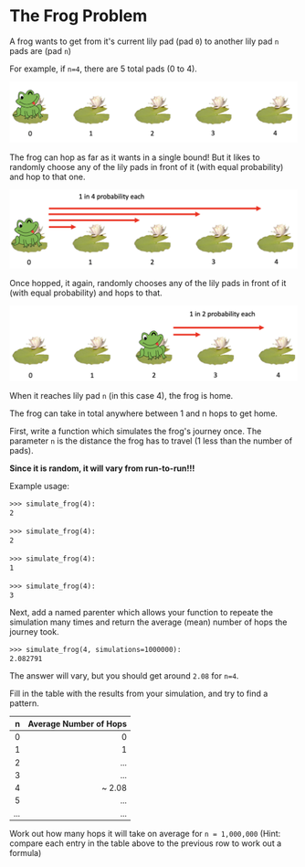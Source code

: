 # The Frog Problem

A frog wants to get from it's current lily pad (pad `0`) to another lily pad `n` pads are (pad `n`)

For example, if `n=4`, there are 5 total pads (0 to 4).

![2020-02/frog1.png](2020-02/frog1.png)

The frog can hop as far as it wants in a single bound! But it likes to randomly choose any of the lily pads in front of it (with equal probability) and hop to that one.

![2020-02/frog2.png](2020-02/frog2.png)

Once hopped, it again, randomly chooses any of the lily pads in front of it (with equal probability) and hops to that.

![2020-02/frog3.png](2020-02/frog3.png)

When it reaches lily pad `n` (in this case 4), the frog is home.

The frog can take in total anywhere between 1 and n hops to get home.

First, write a function which simulates the frog's journey once. The parameter `n` is the distance the frog has to travel (1 less than the number of pads).

**Since it is random, it will vary from run-to-run!!!**

Example usage:

    >>> simulate_frog(4):
    2

    >>> simulate_frog(4):
    2

    >>> simulate_frog(4):
    1

    >>> simulate_frog(4):
    3

Next, add a named parenter which allows your function to repeate the simulation many times and return the average (mean) number of hops the journey took.

    >>> simulate_frog(4, simulations=1000000):
    2.082791

The answer will vary, but you should get around `2.08` for `n=4`.

Fill in the table with the results from your simulation, and try to find a pattern.

| n         | Average Number of Hops |
| --------: | ---------------------: |
| 0         | 0 |
| 1         | 1 |
| 2         | ... |
| 3         | ... |
| 4         | ~ 2.08 |
| 5         | ... |
| ... | ... |

Work out how many hops it will take on average for `n = 1,000,000` (Hint: compare each entry in the table above to the previous row to work out a formula)
